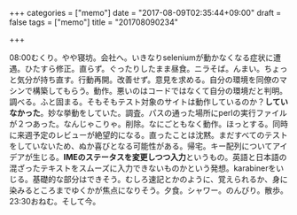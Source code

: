 +++
categories = ["memo"]
date = "2017-08-09T02:35:44+09:00"
draft = false
tags = ["memo"]
title = "201708090234"

+++

08:00むくり。やや寝坊。会社へ。いきなりseleniumが動かなくなる症状に遭遇。ひたすら修正。直らず。ぐったりしたまま昼食。ニラそば。んまい。ちょっと気分が持ち直す。行動再開。改善せず。意見を求める。自分の環境を同僚のマシンで構築してもらう。動作。悪いのはコードではなくて自分の環境だと判明。調べる。ふと固まる。そもそもテスト対象のサイトは動作しているのか？**していなかった**。妙な挙動をしていた。調査。パスの通った場所にperlの実行ファイルが２つあった。なんじゃこりゃ。削除。なにごともなく動作。ほっとする。同時に来週予定のレビューが絶望的になる。直ったことは沈黙。まだすべてのテストをしていないため、ぬか喜びとなる可能性がある。帰宅。キー配列についてアイデアが生じる。**IMEのステータスを変更しつつ入力**というもの。英語と日本語の混ざったテキストをスムーズに入力できないものかという発想。karabinerをいじる。基礎的な部分はできそう。むしろ速記とかのように、覚えられるか、身に染みるところまでゆくかが焦点になりそう。夕食。シャワー。のんびり。散歩。23:30おねむ。そして今。
